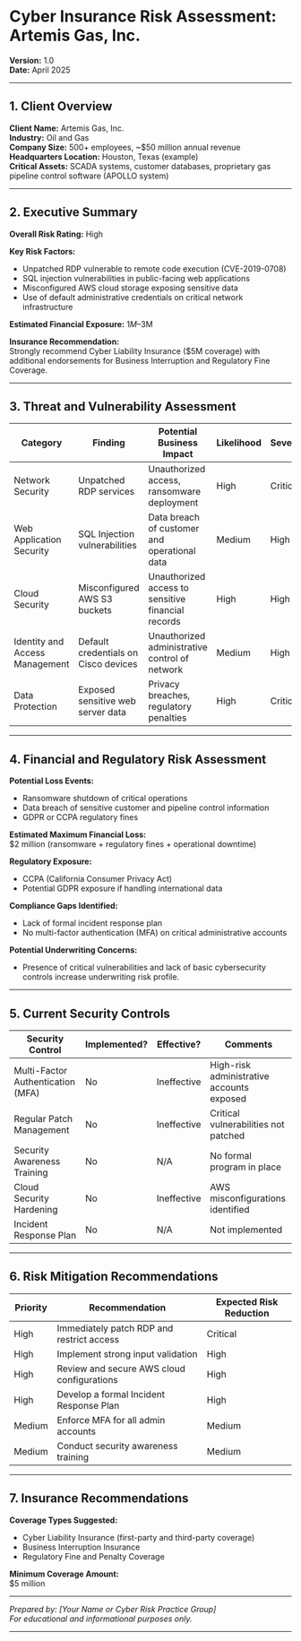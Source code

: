 # Cyber Insurance Risk Assessment: Artemis Gas, Inc.

**Version:** 1.0  
**Date:** April 2025  

---

## 1. Client Overview

**Client Name:** Artemis Gas, Inc.  
**Industry:** Oil and Gas  
**Company Size:** 500+ employees, ~$50 million annual revenue  
**Headquarters Location:** Houston, Texas (example)  
**Critical Assets:** SCADA systems, customer databases, proprietary gas pipeline control software (APOLLO system)

---

## 2. Executive Summary

**Overall Risk Rating:** High  

**Key Risk Factors:**
- Unpatched RDP vulnerable to remote code execution (CVE-2019-0708)
- SQL injection vulnerabilities in public-facing web applications
- Misconfigured AWS cloud storage exposing sensitive data
- Use of default administrative credentials on critical network infrastructure

**Estimated Financial Exposure:** $1M–$3M  

**Insurance Recommendation:**  
Strongly recommend Cyber Liability Insurance ($5M coverage) with additional endorsements for Business Interruption and Regulatory Fine Coverage.

---

## 3. Threat and Vulnerability Assessment

| Category                  | Finding                             | Potential Business Impact                             | Likelihood | Severity | Recommended Action                   |
|----------------------------|-------------------------------------|------------------------------------------------------|------------|----------|--------------------------------------|
| Network Security           | Unpatched RDP services              | Unauthorized access, ransomware deployment          | High       | Critical | Immediately patch and restrict RDP  |
| Web Application Security   | SQL Injection vulnerabilities      | Data breach of customer and operational data        | Medium     | High     | Implement strong input validation   |
| Cloud Security             | Misconfigured AWS S3 buckets       | Unauthorized access to sensitive financial records  | High       | High     | Review and secure cloud configurations |
| Identity and Access Management | Default credentials on Cisco devices | Unauthorized administrative control of network  | Medium     | High     | Enforce strong password policies    |
| Data Protection            | Exposed sensitive web server data  | Privacy breaches, regulatory penalties              | High       | Critical | Harden web server configurations    |

---

## 4. Financial and Regulatory Risk Assessment

**Potential Loss Events:**
- Ransomware shutdown of critical operations
- Data breach of sensitive customer and pipeline control information
- GDPR or CCPA regulatory fines

**Estimated Maximum Financial Loss:**  
$2 million (ransomware + regulatory fines + operational downtime)

**Regulatory Exposure:**
- CCPA (California Consumer Privacy Act)
- Potential GDPR exposure if handling international data

**Compliance Gaps Identified:**
- Lack of formal incident response plan
- No multi-factor authentication (MFA) on critical administrative accounts

**Potential Underwriting Concerns:**
- Presence of critical vulnerabilities and lack of basic cybersecurity controls increase underwriting risk profile.

---

## 5. Current Security Controls

| Security Control            | Implemented? | Effective?  | Comments                                |
|------------------------------|--------------|-------------|-----------------------------------------|
| Multi-Factor Authentication (MFA) | No        | Ineffective | High-risk administrative accounts exposed |
| Regular Patch Management     | No           | Ineffective | Critical vulnerabilities not patched    |
| Security Awareness Training  | No           | N/A         | No formal program in place              |
| Cloud Security Hardening     | No           | Ineffective | AWS misconfigurations identified        |
| Incident Response Plan       | No           | N/A         | Not implemented                         |

---

## 6. Risk Mitigation Recommendations

| Priority | Recommendation                          | Expected Risk Reduction |
|----------|------------------------------------------|--------------------------|
| High     | Immediately patch RDP and restrict access | Critical                |
| High     | Implement strong input validation         | High                    |
| High     | Review and secure AWS cloud configurations | High                    |
| High     | Develop a formal Incident Response Plan   | High                    |
| Medium   | Enforce MFA for all admin accounts         | Medium                  |
| Medium   | Conduct security awareness training       | Medium                  |

---

## 7. Insurance Recommendations

**Coverage Types Suggested:**
- Cyber Liability Insurance (first-party and third-party coverage)
- Business Interruption Insurance
- Regulatory Fine and Penalty Coverage

**Minimum Coverage Amount:**  
$5 million

---

*Prepared by: [Your Name or Cyber Risk Practice Group]*  
*For educational and informational purposes only.*

---
